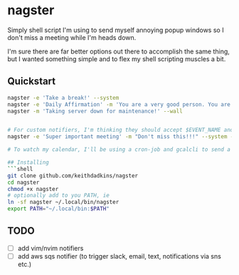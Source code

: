 # nagster

Simply shell script I'm using to send myself annoying popup windows so I don't miss a meeting while I'm heads down.

I'm sure there are far better options out there to accomplish the same thing, but I wanted something simple and to flex my shell scripting muscles a bit.

## Quickstart
```sh
nagster -e 'Take a break!' --system
nagster -e 'Daily Affirmation' -m 'You are a very good person. You are loved.' --popup
nagster -m 'Taking server down for maintenance!' --wall


# For custom notifiers, I'm thinking they should accept $EVENT_NAME and $EVENT_MESSAGE as $1 and $2 args.
nagster -e 'Super important meeting' -m "Don't miss this!!!" --system --wall --write --popup --app=sms.sh --app=slack-me.sh --app=pagerduty-alert.sh

# To watch my calendar, I'll be using a cron-job and gcalcli to send a popup nag for upcoming meetings. This way I'm forced to click the 'OK' button to close the dialog. Not implemented yet.

## Installing
```shell
git clone github.com/keithdadkins/nagster
cd nagster
chmod +x nagster
# optionally add to you PATH, ie
ln -sf nagster ~/.local/bin/nagster
export PATH="~/.local/bin:$PATH"
```

## TODO

- [ ] add vim/nvim notifiers
- [ ] add aws sqs notifier (to trigger slack, email, text, notifications via sns etc.)
